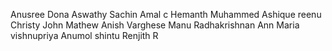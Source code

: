 Anusree
Dona
Aswathy
Sachin 
Amal c
Hemanth
Muhammed Ashique
reenu
Christy John Mathew
Anish Varghese
Manu Radhakrishnan
Ann Maria
vishnupriya
Anumol
shintu
Renjith R
